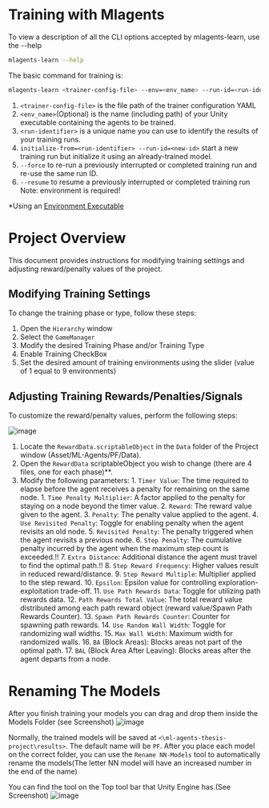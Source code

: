 # Training with Mlagents

  
To view a description of all the CLI options accepted by mlagents-learn, use the --help
```sh
mlagents-learn --help
```
The basic command for training is:
```sh
mlagents-learn <trainer-config-file> --env=<env_name> --run-id=<run-identifier>
```
1. ``<trainer-config-file>`` is the file path of the trainer configuration YAML
2. ``<env_name>``(Optional) is the name (including path) of your Unity executable containing the agents to be trained.
3. ``<run-identifier>`` is a unique name you can use to identify the results of your training runs.
4. ``initialize-from=<run-identifier> --run-id=<new-id>`` start a new training run but initialize it using an already-trained model.
5. ``--force`` to re-run a previously interrupted or completed training run and re-use the same run ID.
6. ``--resume`` to resume a previously interrupted or completed training run
Note: environment is required!

*Using an [Environment Executable](https://github.com/Unity-Technologies/ml-agents/blob/main/docs/Learning-Environment-Executable.md)


# Project Overview


This document provides instructions for modifying training settings and adjusting reward/penalty values of the project.


## Modifying Training Settings

To change the training phase or type, follow these steps:
  1. Open the ``Hierarchy`` window
  2. Select the ``GameManager``
  3. Modify the desired Training Phase and/or Training Type
  4. Enable Training CheckBox
  5. Set the desired amount of training environments using the slider (value of 1 equal to 9 environments)


## Adjusting Training Rewards/Penalties/Signals

To customize the reward/penalty values, perform the following steps:

![image](https://github.com/ChristosKrilisDev/ml-agents-thesis-project/assets/60070820/42fdaabc-0e39-4951-91bc-0ce907ab8c26)

  1. Locate the ``RewardData.scriptableObject`` in the ``Data`` folder of the Project window (Asset/ML-Agents/PF/Data).
  2. Open the ``RewardData`` scriptableObject you wish to change (there are 4 files, one for each phase)**.
  3. Modify the following parameters:
    1. ``Timer Value``: The time required to elapse before the agent receives a penalty for remaining on the same node.
    1. ``Time Penalty Multiplier``: A factor applied to the penalty for staying on a node beyond the timer value.
    2. ``Reward``: The reward value given to the agent.
    3. ``Penalty``: The penalty value applied to the agent.
    4. ``Use Revisited Penalty``: Toggle for enabling penalty when the agent revisits an old node.
	  5. ``Revisited Penalty``: The penalty triggered when the agent revisits a previous node.
	  6. ``Step Penalty``: The cumulative penalty incurred by the agent when the maximum step count is exceeded.!!
	  7. ``Extra Distance``: Additional distance the agent must travel to find the optimal path.!!
	  8. ``Step Reward Frequency``: Higher values result in reduced reward/distance.
	  9. ``Step Reward Multiple``: Multiplier applied to the step reward.
	  10. ``Epsilon``: Epsilon value for controlling exploration-exploitation trade-off.
	  11. ``Use Path Rewards Data``: Toggle for utilizing path rewards data.
	  12. ``Path Rewards Total Value``: The total reward value distributed among each path reward object (reward value/Spawn Path Rewards Counter).
	  13. ``Spawn Path Rewards Counter``: Counter for spawning path rewards.
  	14. ``Use Random Wall Width``: Toggle for randomizing wall widths.
  	15. ``Max Wall Width``: Maximum width for randomized walls.
	  16. ``BA`` (Block Areas): Blocks areas not part of the optimal path.
	  17. ``BAL`` (Block Area After Leaving): Blocks areas after the agent departs from a node.
  


# Renaming The Models

After you finish training your models you can drag and drop them inside the Models Folder (see Screenshot)
![image](https://github.com/ChristosKrilisDev/ml-agents-thesis-project/assets/60070820/868093f9-006d-447d-8a53-aac8085091a8)


Normally, the trained models will be saved at ``<\ml-agents-thesis-project\results>``. The default name will be ``PF``. After you place each model on the correct folder, you can use the ``Rename NN-Models`` tool to automatically rename the models(The letter NN model will have an increased number in the end of the name)


You can find the tool on the Top tool bar that Unity Engine has.(See Screenshot)
![image](https://github.com/ChristosKrilisDev/ml-agents-thesis-project/assets/60070820/112d979c-69e8-4849-ba68-2f3dc14bb5ef)
